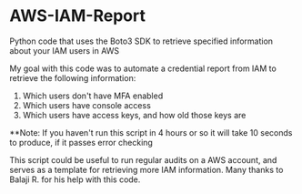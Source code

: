 # AWS-IAM-Report
Python code that uses the Boto3 SDK to retrieve specified information about your IAM users in AWS

My goal with this code was to automate a credential report from IAM to retrieve the following information:
1. Which users don't have MFA enabled
2. Which users have console access
3. Which users have access keys, and how old those keys are

**Note: If you haven't run this script in 4 hours or so it will take 10 seconds to produce, if it passes error checking

This script could be useful to run regular audits on a AWS account, and serves as a template for retrieving more IAM information.
Many thanks to Balaji R. for his help with this code.
